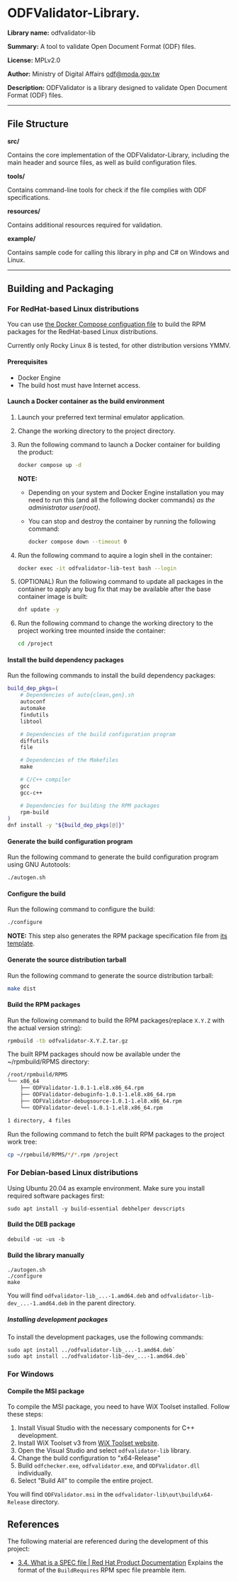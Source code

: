 # ODFValidator-Library.

**Library name:** odfvalidator-lib

**Summary:** A tool to validate Open Document Format (ODF) files.

**License:** MPLv2.0

**Author:** Ministry of Digital Affairs <odf@moda.gov.tw>

**Description:** ODFValidator is a library designed to validate Open Document Format (ODF) files.

--------------------------------------------

## File Structure

**src/**

Contains the core implementation of the ODFValidator-Library, including the main header and source files, as well as build configuration files.

**tools/**

Contains command-line tools for check if the file complies with ODF specifications.

**resources/**

Contains additional resources required for validation.

**example/**

Contains sample code for calling this library in php and C# on Windows and Linux.

--------------------------------------------

## Building and Packaging

### For RedHat-based Linux distributions

You can use [the Docker Compose configuation file](docker-compose.yaml) to build the RPM packages for the RedHat-based Linux distributions.

Currently only Rocky Linux 8 is tested, for other distribution versions YMMV.

#### Prerequisites

* Docker Engine
* The build host must have Internet access.

#### Launch a Docker container as the build environment

1. Launch your preferred text terminal emulator application.
1. Change the working directory to the project directory.
1. Run the following command to launch a Docker container for building the product:

    ```bash
    docker compose up -d
    ```

   **NOTE:**

   * Depending on your system and Docker Engine installation you may need to run this (and all the following docker commands) _as the administrator user(root)_.
   * You can stop and destroy the container by running the following command:

        ```bash
        docker compose down --timeout 0
        ```

1. Run the following command to aquire a login shell in the container:

    ```bash
    docker exec -it odfvalidator-lib-test bash --login
    ```

1. (OPTIONAL) Run the following command to update all packages in the container to apply any bug fix that may be available after the base container image is built:

    ```bash
    dnf update -y
    ```

1. Run the following command to change the working directory to the project working tree mounted inside the container:

    ```bash
    cd /project
    ```

#### Install the build dependency packages

Run the following commands to install the build dependency packages:

```bash
build_dep_pkgs=(
    # Dependencies of auto{clean,gen}.sh
    autoconf
    automake
    findutils
    libtool

    # Dependencies of the build configuration program
    diffutils
    file

    # Dependencies of the Makefiles
    make

    # C/C++ compiler
    gcc
    gcc-c++

    # Dependencies for building the RPM packages
    rpm-build
)
dnf install -y "${build_dep_pkgs[@]}"
```

#### Generate the build configuration program

Run the following command to generate the build configuration program using GNU Autotools:

```bash
./autogen.sh
```

#### Configure the build

Run the following command to configure the build:

```bash
./configure
```

**NOTE:** This step also generates the RPM package specification file from [its template](odfvalidator.spec.in).

#### Generate the source distribution tarball

Run the following command to generate the source distribution tarball:

```bash
make dist
```

#### Build the RPM packages

Run the following command to build the RPM packages(replace `X.Y.Z` with the actual version string):

```bash
rpmbuild -tb odfvalidator-X.Y.Z.tar.gz
```

The built RPM packages should now be available under the ~/rpmbuild/RPMS directory:

```txt
/root/rpmbuild/RPMS
└── x86_64
    ├── ODFValidator-1.0.1-1.el8.x86_64.rpm
    ├── ODFValidator-debuginfo-1.0.1-1.el8.x86_64.rpm
    ├── ODFValidator-debugsource-1.0.1-1.el8.x86_64.rpm
    └── ODFValidator-devel-1.0.1-1.el8.x86_64.rpm

1 directory, 4 files
```

Run the following command to fetch the built RPM packages to the project work tree:

```bash
cp ~/rpmbuild/RPMS/*/*.rpm /project
```

### For Debian-based Linux distributions

Using Ubuntu 20.04 as example environment. Make sure you install required software packages first:

```
sudo apt install -y build-essential debhelper devscripts
```

#### Build the DEB package

```
debuild -uc -us -b
```

#### Build the library manually

```
./autogen.sh
./configure
make
```

You will find `odfvalidator-lib_...-1.amd64.deb` and `odfvalidator-lib-dev_...-1.amd64.deb` in the parent directory.

##### Installing development packages

To install the development packages, use the following commands:

```
sudo apt install ../odfvalidator-lib_...-1.amd64.deb`
sudo apt install ../odfvalidator-lib-dev_...-1.amd64.deb`
```

### For Windows

#### Compile the MSI package

To compile the MSI package, you need to have WiX Toolset installed. Follow these steps:

1. Install Visual Studio with the necessary components for C++ development.
2. Install WiX Toolset v3 from [WiX Toolset website](https://wixtoolset.org/).
3. Open the Visual Studio and select `odfvalidator-lib` library.
4. Change the build configuration to "x64-Release"
5. Build `odfchecker.exe`, `odfvalidator.exe`, and `ODFValidator.dll` individually.
6. Select "Build All" to compile the entire project.

You will find `ODFValidator.msi` in the `odfvalidator-lib\out\build\x64-Release` directory.

## References

The following material are referenced during the development of this project:

* [3.4. What is a SPEC file | Red Hat Product Documentation](https://docs.redhat.com/fr/documentation/red_hat_enterprise_linux/9/html/packaging_and_distributing_software/assembly_what-a-spec-file-is_packaging-software#ref_spec-file-preamble-items_assembly_what-a-spec-file-is)
  Explains the format of the `BuildRequires` RPM spec file preamble item.

